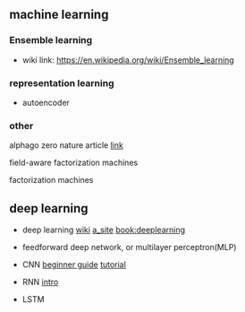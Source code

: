 ## machine learning

### Ensemble learning
* wiki link: https://en.wikipedia.org/wiki/Ensemble_learning

### representation learning

* autoencoder

### other

alphago zero nature article [link](https://www.nature.com/nature/journal/v550/n7676/full/nature24270.html)

field-aware factorization machines

factorization machines

## deep learning

* deep learning  [wiki](https://en.wikipedia.org/wiki/Deep_learning) [a_site](http://deeplearning.net/) [book:deeplearning](http://www.deeplearningbook.org/)

* feedforward deep network, or multilayer perceptron(MLP)

* CNN [beginner guide](https://adeshpande3.github.io/adeshpande3.github.io/A-Beginner%27s-Guide-To-Understanding-Convolutional-Neural-Networks/) [tutorial](http://deeplearning.net/tutorial/lenet.html)

* RNN [intro](http://www.wildml.com/2015/09/recurrent-neural-networks-tutorial-part-1-introduction-to-rnns/)

* LSTM 